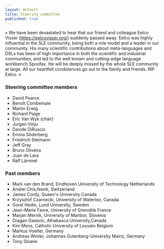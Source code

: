 ```yaml
---
layout: default
title: Steering committee
published: true
---
```


« We have been devastated to hear that our friend and colleague Eelco Visser (https://eelcovisser.org/) suddenly passed away. Eelco was highly influential in the SLE community, being both a role model and a leader in our community. His many scientific contributions about meta-languages and DSLs has been of high importance in both the scientific and industrial communities, and led to the well known and cutting-edge  language workbench Spoofax. He will be deeply missed by the whole SLE community at large. All our heartfelt condolences go out to the family and friends. RIP Eelco. »
 
### Steering committee members

* David Pearce
* Benoît Combemale 
* Martin Erwig 
* Richard Paige
* Eric Van Wyk (chair)
* Jurgen Vinju 
* Davide DiRuscio
* Emma Söderberg
* Friedrich Steimann 
* Jeff Gray
* Bruno Oliveira
* Juan de Lara
* Ralf Lämmel

### Past members

* Mark van den Brand, Eindhoven University of Technology Netherlands
* Andrei Chis,feenk, Switzerland
* James Cordy, Queen's University Canada
* Krzysztof Czarnecki, University of Waterloo, Canada
* Gorel Hedin, Lund University, Sweden
* Jean-Marie Favre, University of Grenoble France
* Marjan Mernik, University of Maribor, Slovenia
* Dragan Gasevic, Athabasca University,Canada
* Kim Mens, Catholic University of Louvain Belgium
* Markus Voelter, Germany
* Andreas Winter, Johannes Gutenberg-University Mainz, Germany
* Tony Sloane 
